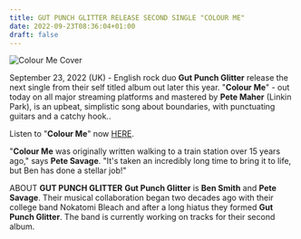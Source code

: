 ```yaml
---
title: GUT PUNCH GLITTER RELEASE SECOND SINGLE "COLOUR ME"
date: 2022-09-23T08:36:04+01:00
draft: false
---
```


![Colour Me Cover](../colour-me-cover.png)

September 23, 2022 (UK) - English rock duo **Gut Punch Glitter** release the next single from their self titled album out later this year. "**Colour Me**" - out today on all major streaming platforms and mastered by **Pete Maher** (Linkin Park), is an upbeat, simplistic song about boundaries, with punctuating guitars and a catchy hook..

Listen to "**Colour Me**" now [HERE](https://distrokid.com/hyperfollow/gutpunchglitter/colour-me).

"**Colour Me** was originally written walking to a train station over 15 years ago," says **Pete Savage**. "It's taken an incredibly long time to bring it to life, but Ben has done a stellar job!"

ABOUT **GUT PUNCH GLITTER**
**Gut Punch Glitter** is **Ben Smith** and **Pete Savage**. Their musical collaboration began two decades ago with their college band Nokatomi Bleach and after a long hiatus they formed **Gut Punch Glitter**. The band is currently working on tracks for their second album.